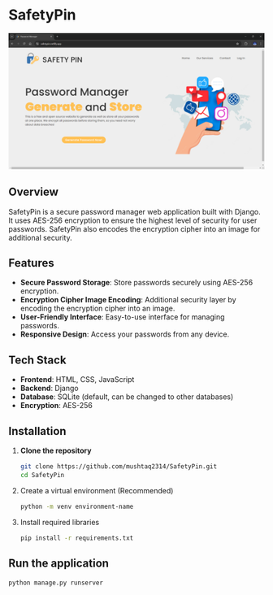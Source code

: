 # SafetyPin

![SafetyPin Logo](safetypin.png) <!-- Add a logo if you have one -->

## Overview

SafetyPin is a secure password manager web application built with Django. It uses AES-256 encryption to ensure the highest level of security for user passwords. SafetyPin also encodes the encryption cipher into an image for additional security.

## Features

- **Secure Password Storage**: Store passwords securely using AES-256 encryption.
- **Encryption Cipher Image Encoding**: Additional security layer by encoding the encryption cipher into an image.
- **User-Friendly Interface**: Easy-to-use interface for managing passwords.
- **Responsive Design**: Access your passwords from any device.

## Tech Stack

- **Frontend**: HTML, CSS, JavaScript
- **Backend**: Django
- **Database**: SQLite (default, can be changed to other databases)
- **Encryption**: AES-256

## Installation

1. **Clone the repository**
   ```sh
   git clone https://github.com/mushtaq2314/SafetyPin.git
   cd SafetyPin
   ```
2. Create a virtual environment (Recommended)
   ```sh
   python -m venv environment-name
   ```
3. Install required libraries
   ```sh
   pip install -r requirements.txt
   ```
## Run the application
   ```sh
   python manage.py runserver
   ```
